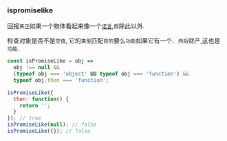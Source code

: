 ### ispromiselike

回报`真正`如果一个物体看起来像一个[`诺言`](https://developer.mozilla.org/en-US/docs/Web/JavaScript/Reference/Global_Objects/Promise),`假`除此以外. 

检查对象是否不是`空值`, 它的`类型`匹配`目的`要么`功能`如果它有一个`. 然后`财产,这也是`功能`. 

```js
const isPromiseLike = obj =>
  obj !== null &&
  (typeof obj === 'object' ƜƜ typeof obj === 'function') &&
  typeof obj.then === 'function';
```

```js
isPromiseLike({
  then: function() {
    return '';
  }
}); // true
isPromiseLike(null); // false
isPromiseLike({}); // false
```
